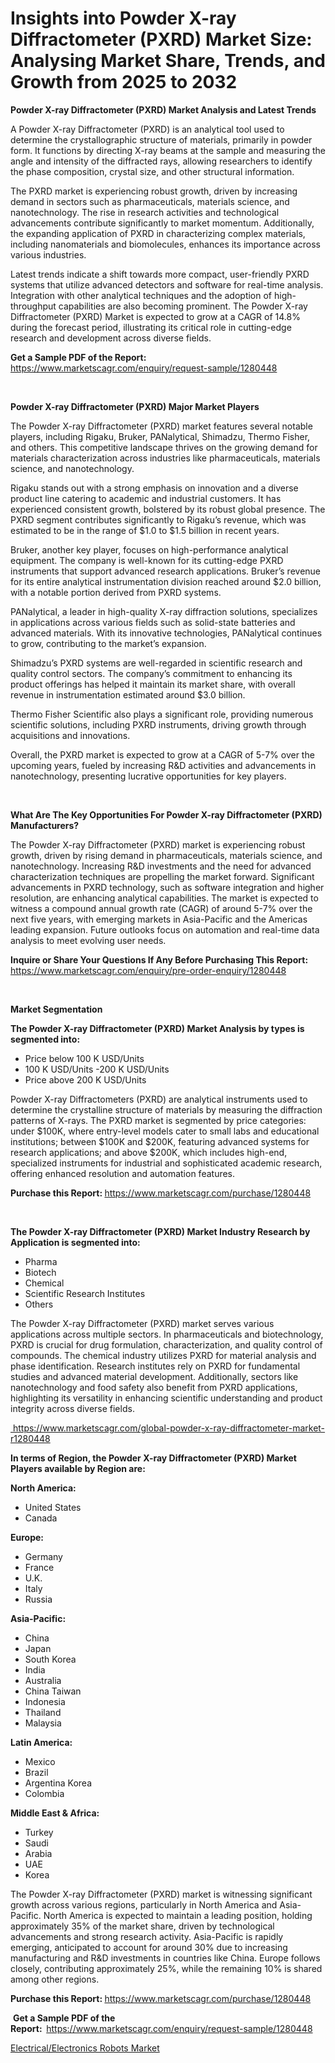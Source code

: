 <p><h1>Insights into Powder X-ray Diffractometer (PXRD) Market Size: Analysing Market Share, Trends, and Growth from 2025 to 2032</h1></p><p><strong>Powder X-ray Diffractometer (PXRD) Market Analysis and Latest Trends</strong></p>
<p><p>A Powder X-ray Diffractometer (PXRD) is an analytical tool used to determine the crystallographic structure of materials, primarily in powder form. It functions by directing X-ray beams at the sample and measuring the angle and intensity of the diffracted rays, allowing researchers to identify the phase composition, crystal size, and other structural information.</p><p>The PXRD market is experiencing robust growth, driven by increasing demand in sectors such as pharmaceuticals, materials science, and nanotechnology. The rise in research activities and technological advancements contribute significantly to market momentum. Additionally, the expanding application of PXRD in characterizing complex materials, including nanomaterials and biomolecules, enhances its importance across various industries.</p><p>Latest trends indicate a shift towards more compact, user-friendly PXRD systems that utilize advanced detectors and software for real-time analysis. Integration with other analytical techniques and the adoption of high-throughput capabilities are also becoming prominent. The Powder X-ray Diffractometer (PXRD) Market is expected to grow at a CAGR of 14.8% during the forecast period, illustrating its critical role in cutting-edge research and development across diverse fields.</p></p>
<p><strong>Get a Sample PDF of the Report:&nbsp;</strong> <a href="https://www.marketscagr.com/enquiry/request-sample/1280448?utm_campaign=1126&utm_medium=2&utm_source=Github&utm_content=ia&utm_term=24032025&utm_id=powder-x-ray-diffractometer-pxrd">https://www.marketscagr.com/enquiry/request-sample/1280448</a></p>
<p>&nbsp;</p>
<p><strong>Powder X-ray Diffractometer (PXRD) Major Market Players</strong></p>
<p><p>The Powder X-ray Diffractometer (PXRD) market features several notable players, including Rigaku, Bruker, PANalytical, Shimadzu, Thermo Fisher, and others. This competitive landscape thrives on the growing demand for materials characterization across industries like pharmaceuticals, materials science, and nanotechnology.</p><p>Rigaku stands out with a strong emphasis on innovation and a diverse product line catering to academic and industrial customers. It has experienced consistent growth, bolstered by its robust global presence. The PXRD segment contributes significantly to Rigaku’s revenue, which was estimated to be in the range of $1.0 to $1.5 billion in recent years.</p><p>Bruker, another key player, focuses on high-performance analytical equipment. The company is well-known for its cutting-edge PXRD instruments that support advanced research applications. Bruker’s revenue for its entire analytical instrumentation division reached around $2.0 billion, with a notable portion derived from PXRD systems.</p><p>PANalytical, a leader in high-quality X-ray diffraction solutions, specializes in applications across various fields such as solid-state batteries and advanced materials. With its innovative technologies, PANalytical continues to grow, contributing to the market’s expansion.</p><p>Shimadzu’s PXRD systems are well-regarded in scientific research and quality control sectors. The company’s commitment to enhancing its product offerings has helped it maintain its market share, with overall revenue in instrumentation estimated around $3.0 billion.</p><p>Thermo Fisher Scientific also plays a significant role, providing numerous scientific solutions, including PXRD instruments, driving growth through acquisitions and innovations. </p><p>Overall, the PXRD market is expected to grow at a CAGR of 5-7% over the upcoming years, fueled by increasing R&D activities and advancements in nanotechnology, presenting lucrative opportunities for key players.</p></p>
<p>&nbsp;</p>
<p><strong>What Are The Key Opportunities For Powder X-ray Diffractometer (PXRD) Manufacturers?</strong></p>
<p><p>The Powder X-ray Diffractometer (PXRD) market is experiencing robust growth, driven by rising demand in pharmaceuticals, materials science, and nanotechnology. Increasing R&D investments and the need for advanced characterization techniques are propelling the market forward. Significant advancements in PXRD technology, such as software integration and higher resolution, are enhancing analytical capabilities. The market is expected to witness a compound annual growth rate (CAGR) of around 5-7% over the next five years, with emerging markets in Asia-Pacific and the Americas leading expansion. Future outlooks focus on automation and real-time data analysis to meet evolving user needs.</p></p>
<p><strong>Inquire or Share Your Questions If Any Before Purchasing This Report:</strong> <a href="https://www.marketscagr.com/enquiry/pre-order-enquiry/1280448?utm_campaign=1126&utm_medium=2&utm_source=Github&utm_content=ia&utm_term=24032025&utm_id=powder-x-ray-diffractometer-pxrd">https://www.marketscagr.com/enquiry/pre-order-enquiry/1280448</a></p>
<p>&nbsp;</p>
<p><strong>Market Segmentation</strong></p>
<p><strong>The Powder X-ray Diffractometer (PXRD) Market Analysis by types is segmented into:</strong></p>
<p><ul><li>Price below 100 K USD/Units</li><li>100 K USD/Units -200 K USD/Units</li><li>Price above 200 K USD/Units</li></ul></p>
<p><p>Powder X-ray Diffractometers (PXRD) are analytical instruments used to determine the crystalline structure of materials by measuring the diffraction patterns of X-rays. The PXRD market is segmented by price categories: under $100K, where entry-level models cater to small labs and educational institutions; between $100K and $200K, featuring advanced systems for research applications; and above $200K, which includes high-end, specialized instruments for industrial and sophisticated academic research, offering enhanced resolution and automation features.</p></p>
<p><strong>Purchase this Report:&nbsp;</strong><a href="https://www.marketscagr.com/purchase/1280448?utm_campaign=1126&utm_medium=2&utm_source=Github&utm_content=ia&utm_term=24032025&utm_id=powder-x-ray-diffractometer-pxrd">https://www.marketscagr.com/purchase/1280448</a></p>
<p>&nbsp;</p>
<p><strong>The Powder X-ray Diffractometer (PXRD) Market Industry Research by Application is segmented into:</strong></p>
<p><ul><li>Pharma</li><li>Biotech</li><li>Chemical</li><li>Scientific Research Institutes</li><li>Others</li></ul></p>
<p><p>The Powder X-ray Diffractometer (PXRD) market serves various applications across multiple sectors. In pharmaceuticals and biotechnology, PXRD is crucial for drug formulation, characterization, and quality control of compounds. The chemical industry utilizes PXRD for material analysis and phase identification. Research institutes rely on PXRD for fundamental studies and advanced material development. Additionally, sectors like nanotechnology and food safety also benefit from PXRD applications, highlighting its versatility in enhancing scientific understanding and product integrity across diverse fields.</p></p>
<p><a href="https://www.marketscagr.com/global-powder-x-ray-diffractometer-market-r1280448?utm_campaign=1126&utm_medium=2&utm_source=Github&utm_content=ia&utm_term=24032025&utm_id=powder-x-ray-diffractometer-pxrd">&nbsp;https://www.marketscagr.com/global-powder-x-ray-diffractometer-market-r1280448</a></p>
<p><strong>In terms of Region, the Powder X-ray Diffractometer (PXRD) Market Players available by Region are:</strong></p>
<p>
    <p> <strong> North America: </strong>
        <ul>
            <li>United States</li>
            <li>Canada</li>
        </ul>
        </p> 
    <p> <strong> Europe: </strong>
        <ul>
            <li>Germany</li>
            <li>France</li>
            <li>U.K.</li>
            <li>Italy</li>
            <li>Russia</li>
        </ul>
        </p> 
    <p> <strong> Asia-Pacific: </strong>
        <ul>
            <li>China</li>
            <li>Japan</li>
            <li>South Korea</li>
            <li>India</li>
            <li>Australia</li>
            <li>China Taiwan</li>
            <li>Indonesia</li>
            <li>Thailand</li>
            <li>Malaysia</li>
        </ul>
        </p> 
    <p> <strong> Latin America: </strong>
        <ul>
            <li>Mexico</li>
            <li>Brazil</li>
            <li>Argentina Korea</li>
            <li>Colombia</li>
        </ul>
        </p> 
    <p> <strong> Middle East & Africa: </strong>
        <ul>
            <li>Turkey</li>
            <li>Saudi</li>
            <li>Arabia</li>
            <li>UAE</li>
            <li>Korea</li>
        </ul>
    </p>
    </p>
<p><p>The Powder X-ray Diffractometer (PXRD) market is witnessing significant growth across various regions, particularly in North America and Asia-Pacific. North America is expected to maintain a leading position, holding approximately 35% of the market share, driven by technological advancements and strong research activity. Asia-Pacific is rapidly emerging, anticipated to account for around 30% due to increasing manufacturing and R&D investments in countries like China. Europe follows closely, contributing approximately 25%, while the remaining 10% is shared among other regions.</p></p>
<p><strong>Purchase this Report: </strong><a href="https://www.marketscagr.com/purchase/1280448?utm_campaign=1126&utm_medium=2&utm_source=Github&utm_content=ia&utm_term=24032025&utm_id=powder-x-ray-diffractometer-pxrd">https://www.marketscagr.com/purchase/1280448</a></p>
<p>&nbsp;<strong>Get a Sample PDF of the Report:&nbsp;&nbsp;</strong><a href="https://www.marketscagr.com/enquiry/request-sample/1280448?utm_campaign=1126&utm_medium=2&utm_source=Github&utm_content=ia&utm_term=24032025&utm_id=powder-x-ray-diffractometer-pxrd">https://www.marketscagr.com/enquiry/request-sample/1280448</a></p>
<p><strong></strong></p>
<p><p><a href="https://github.com/julyju69/Market-Research-Report-List-6/blob/main/electricalelectronics-robots-market.md?utm_campaign=1126&utm_medium=2&utm_source=Github&utm_content=ia&utm_term=24032025&utm_id=powder-x-ray-diffractometer-pxrd">Electrical/Electronics Robots Market</a></p></p>